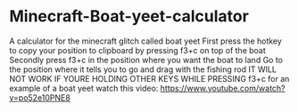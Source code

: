 # Minecraft-Boat-yeet-calculator
A calculator for the minecraft glitch called boat yeet
First press the hotkey to copy your position to clipboard by pressing f3+c on top of the boat
Secondly press f3+c in the position where you want the boat to land
Go to the position where it tells you to go and drag with the fishing rod
IT WILL NOT WORK IF YOURE HOLDING OTHER KEYS WHILE PRESSING f3+c
for an example of a boat yeet watch this video: https://www.youtube.com/watch?v=po52e10PNE8
